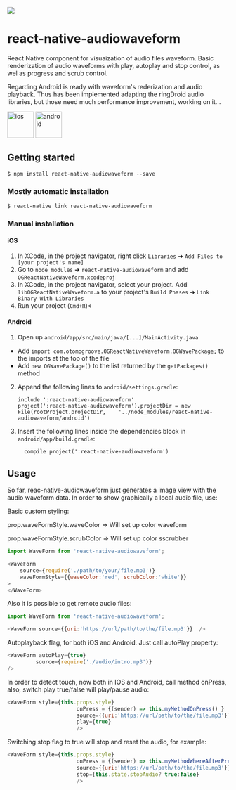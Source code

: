 
[![](https://img.shields.io/npm/dm/react-native-audiowaveform.svg?style=flat-square)](https://www.npmjs.com/package/react-native-audiowaveform)

# react-native-audiowaveform
React Native component for visuaization of audio files waveform.
Basic renderization of audio waveforms with play, autoplay and stop control, as wel as progress and scrub control.

Regarding Android is ready with waveform's rederization and audio playback. Thus has been implemented adapting the ringDroid audio libraries, but those need much performance improvement, working on it...



<img src="/screenshots/screen32.png" alt="ios" style="width: 60px;"/>
<img src="/screenshots/screen31.png" alt="android" style="width: 60px;"/>

## Getting started

`$ npm install react-native-audiowaveform --save`

### Mostly automatic installation

`$ react-native link react-native-audiowaveform`

### Manual installation


#### iOS

1. In XCode, in the project navigator, right click `Libraries` ➜ `Add Files to [your project's name]`
2. Go to `node_modules` ➜ `react-native-audiowaveform` and add `OGReactNativeWaveform.xcodeproj`
3. In XCode, in the project navigator, select your project. Add `libOGReactNativeWaveform.a` to your project's `Build Phases` ➜ `Link Binary With Libraries`
4. Run your project (`Cmd+R`)<

#### Android

1. Open up `android/app/src/main/java/[...]/MainActivity.java`
  - Add `import com.otomogroove.OGReactNativeWaveform.OGWavePackage;` to the imports at the top of the file
  - Add `new OGWavePackage()` to the list returned by the `getPackages()` method
2. Append the following lines to `android/settings.gradle`:
  	```
  	include ':react-native-audiowaveform'
  	project(':react-native-audiowaveform').projectDir = new File(rootProject.projectDir, 	'../node_modules/react-native-audiowaveform/android')
  	```
3. Insert the following lines inside the dependencies block in `android/app/build.gradle`:
  	```
      compile project(':react-native-audiowaveform')
  	```

## Usage

So far, reac-native-audiowaveform just generates a image view with the audio waveform data.
In order to show graphically a local audio file, use:

Basic custom styling:

prop.waveFormStyle.waveColor => Will set up color waveform

prop.waveFormStyle.scrubColor => Will set up color sscrubber


```javascript
import WaveForm from 'react-native-audiowaveform';

<WaveForm 
    source={require('./path/to/your/file.mp3')}  
    waveFormStyle={{waveColor:'red', scrubColor:'white'}}
>
</WaveForm>
```
  Also it is possible to get remote audio files:
 
```javascript
import WaveForm from 'react-native-audiowaveform';

<WaveForm source={{uri:'https://url/path/to/the/file.mp3'}}  />

```

Autoplayback flag, for both iOS and Android. Just call autoPlay property:
```javascript
<WaveForm autoPlay={true}
         source={require('./audio/intro.mp3')}
/>

```


In order to detect touch, now both in IOS and Android, call method onPress, also, switch play true/false will play/pause audio:
```javascript
<WaveForm style={this.props.style}
                      onPress = {(sender) => this.myMethodOnPress() }
                      source={{uri:'https://url/path/to/the/file.mp3'}}
                      play={true}
                      />

```       


Switching stop flag to true will stop and reset the audio, for example:
```javascript
<WaveForm style={this.props.style}
                      onPress = {(sender) => this.myMethodWhereAfterPressIWillChangeStateStopAudioToTrue() }
                      source={{uri:'https://url/path/to/the/file.mp3'}}
                      stop={this.state.stopAudio? true:false}
                      />
```   
                      
